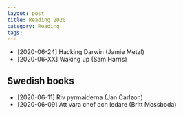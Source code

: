 ```yaml
---
layout: post
title: Reading 2020
category: Reading
tags: 
---
```


 * [2020-06-24] Hacking Darwin (Jamie Metzl)
 * [2020-06-XX] Waking up (Sam Harris)

## Swedish books
 * [2020-06-11] Riv pyrmaiderna (Jan Carlzon)
 * [2020-06-09] Att vara chef och ledare (Britt Mossboda)

